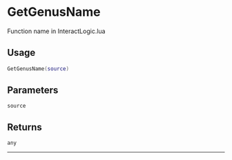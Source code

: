 # GetGenusName
Function name in InteractLogic.lua
## Usage
```lua
GetGenusName(source)
```
## Parameters
`source`
## Returns
`any`

---
